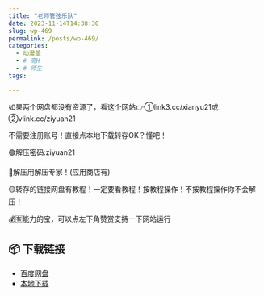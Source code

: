 ```yaml
---
title: "老师管弦乐队"
date: 2023-11-14T14:38:30
slug: wp-469
permalink: /posts/wp-469/
categories:
  - 动漫盖
  - # 高H
  - # 师生
tags:

---
```


如果两个网盘都没有资源了，看这个网站👉①link3.cc/xianyu21或②vlink.cc/ziyuan21

不需要注册账号！直接点本地下载转存OK？懂吧！

🟢解压密码:ziyuan21

🔵解压用解压专家！(应用商店有)

🟡转存的链接网盘有教程！一定要看教程！按教程操作！不按教程操作你不会解压！

💰🈶能力的宝，可以点左下角赞赏支持一下网站运行

## 📦 下载链接
- [百度网盘](https://blziyuan21.com/pay-download/469?key=79cb9c6015&down_id=0)
- [本地下载](https://blziyuan21.com/pay-download/469?key=79cb9c6015&down_id=1)


